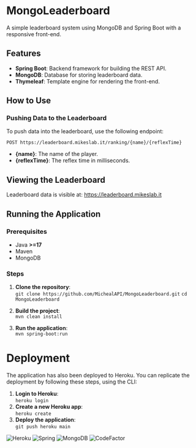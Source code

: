 # MongoLeaderboard

A simple leaderboard system using MongoDB and Spring Boot with a responsive front-end.

## Features

- **Spring Boot**: Backend framework for building the REST API.
- **MongoDB**: Database for storing leaderboard data.
- **Thymeleaf**: Template engine for rendering the front-end.

## How to Use

### Pushing Data to the Leaderboard

To push data into the leaderboard, use the following endpoint:

```http
POST https://leaderboard.mikeslab.it/ranking/{name}/{reflexTime}
```

- **{name}**: The name of the player.
- **{reflexTime}**: The reflex time in milliseconds.

## Viewing the Leaderboard
Leaderboard data is visible at: https://leaderboard.mikeslab.it  

## Running the Application

### Prerequisites
- Java **>=17**
- Maven
- MongoDB

### Steps
1. **Clone the repository**:  
`git clone https://github.com/MichealAPI/MongoLeaderboard.git`
`cd MongoLeaderboard`

2. **Build the project**:  
`mvn clean install`

3. **Run the application**:  
`mvn spring-boot:run`

# Deployment
The application has also been deployed to Heroku. You can replicate the deployment by following these steps, using the CLI: 

1. **Login to Heroku**:  
`heroku login`
2. **Create a new Heroku app**:  
`heroku create`
3. **Deploy the application**:  
`git push heroku main`

<img src="https://img.shields.io/badge/heroku-%23430098.svg?style=for-the-badge&logo=heroku&logoColor=white" alt="Heroku"></img>
<img src="https://img.shields.io/badge/spring-%236DB33F.svg?style=for-the-badge&logo=spring&logoColor=white" alt="Spring"></img>
<img src="https://img.shields.io/badge/MongoDB-%234ea94b.svg?style=for-the-badge&logo=mongodb&logoColor=white" alt="MongoDB"></img>
<img src="https://www.codefactor.io/repository/github/michealapi/mongoleaderboard/badge" alt="CodeFactor"></img> 